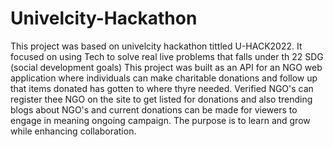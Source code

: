 # Univelcity-Hackathon
This project was based on univelcity hackathon tittled U-HACK2022.
It focused on using Tech to solve real live problems that falls under th 22 SDG (social development goals)
This project was built as an API for an NGO web application where individuals can make charitable donations and follow up that items donated has gotten to where thyre needed.
Verified NGO's can register thee NGO on the site to get listed for donations and also trending blogs about NGO's and current donations can be made for viewers to engage in meaning ongoing campaign.
The purpose is to learn and grow while enhancing collaboration.
